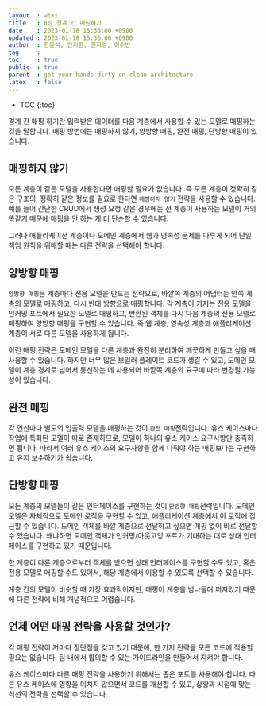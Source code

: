 ```yaml
---
layout  : wiki
title   : 8장 경계 간 매핑하기
date    : 2023-01-18 15:36:00 +0900
updated : 2023-01-18 15:36:00 +0900
author  : 한윤석, 안지환, 한지영, 이수빈
tag     :
toc     : true
public  : true
parent  : get-your-hands-dirty-on-clean-architecture
latex   : false
---
```

* TOC
{:toc}

경계 간 매핑 하기란 입력받은 데이터를 다음 계층에서 사용할 수 있는 모델로 매핑하는 것을 말합니다. 매핑 방법에는 매핑하지 않기, 양방향 매핑, 완전 매핑, 단방향 매핑이 있습니다.

## 매핑하지 않기

모든 계층이 같은 모델을 사용한다면 매핑할 필요가 없습니다. 즉 모든 계층이 정확히 같은 구조의, 정확히 같은 정보를 필요로 한다면 `매핑하지 않기` 전략을 사용할 수 있습니다. 예를 들어 간단한 CRUD에서 생성 요청 같은 경우에는 전 계층이 사용하는 모델이 거의 똑같기 때문에 매핑을 안 하는 게 더 단순할 수 있습니다.

그러나 애플리케이션 계층이나 도메인 계층에서 웹과 영속성 문제를 다루게 되어 단일 책임 원칙을 위배할 때는 다른 전략을 선택해야 합니다.

## 양방향 매핑

`양방향 매핑`은 계층마다 전용 모델을 만드는 전략으로, 바깥쪽 계층의 어댑터는 안쪽 계층의 모델로 매핑하고, 다시 반대 방향으로 매핑합니다. 각 계층이 가지는 전용 모델을 인커밍 포트에서 필요한 모델로 매핑하고, 반환된 객체를 다시 다음 계층의 전용 모델로 매핑하여 양방향 매핑을 구현할 수 있습니다. 즉 웹 계층, 영속성 계층과 애플리케이션 계층이 서로 다른 모델을 사용하게 됩니다.

이런 매핑 전략은 도메인 모델을 다른 계층과 완전히 분리하여 깨끗하게 만들고 싶을 때 사용할 수 있습니다. 하지만 너무 많은 보일러 플레이트 코드가 생길 수 있고, 도메인 모델이 계층 경계로 넘어서 통신하는 데 사용되어 바깥쪽 계층의 요구에 따라 변경될 가능성이 있습니다.

## 완전 매핑

각 연산마다 별도의 입출력 모델을 매핑하는 것이 `완전 매핑`전략입니다. 유스 케이스마다 작업에 특화된 모델이 따로 존재하므로, 모델이 하나의 유스 케이스 요구사항만 충족하면 됩니다. 따라서 여러 유스 케이스의 요구사항을 함께 다뤄야 하는 매핑보다는 구현하고 유지 보수하기가 쉽습니다.

## 단방향 매핑

모든 계층의 모델들이 같은 인터페이스를 구현하는 것이 `단방향 매핑`전략입니다. 도메인 모델은 자체적으로 도메인 로직을 구현할 수 있고, 애플리케이션 계층에서 이 로직에 접근할 수 있습니다. 도메인 객체를 바깥 계층으로 전달하고 싶으면 매핑 없이 바로 전달할 수 있습니다. 왜냐하면 도메인 객체가 인커밍/아웃고잉 포트가 기대하는 대로 상태 인터페이스를 구현하고 있기 때문입니다.

한 계층이 다른 계층으로부터 객체를 받으면 상태 인터페이스를 구현할 수도 있고, 혹은 전용 모델로 매핑할 수도 있어서, 해당 계층에서 이용할 수 있도록 선택할 수 있습니다.

계층 간의 모델이 비슷할 때 가장 효과적이지만, 매핑이 계층을 넘나들며 퍼져있기 때문에 다른 전략에 비해 개념적으로 어렵습니다.

## 언제 어떤 매핑 전략을 사용할 것인가?

각 매핑 전략이 저마다 장단점을 갖고 있기 때문에, 한 가지 전략을 모든 코드에 적용할 필요는 없습니다. 팀 내에서 합의할 수 있는 가이드라인을 만들어서 지켜야 합니다.

유스 케이스마다 다른 매핑 전략을 사용하기 위해서는 좁은 포트를 사용해야 합니다.
다른 유스 케이스에 영향을 미치지 않으면서 코드를 개선할 수 있고, 상황과 시점에
맞는 최선의 전략을 선택할 수 있습니다.
